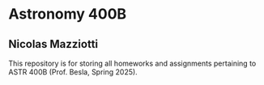 # Astronomy 400B
## Nicolas Mazziotti
This repository is for storing all homeworks and assignments pertaining to ASTR 400B (Prof. Besla, Spring 2025). 
